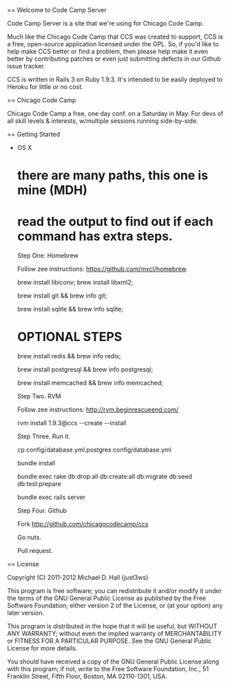 == Welcome to Code Camp Server

Code Camp Server is a site that we're using for Chicago Code Camp.

Much like the Chicago Code Camp that CCS was created to support,
CCS is a free, open-source application licensed under the GPL. So,
if you'd like to help make CCS better or find a problem, then please
help make it even better by contributing patches or even just submitting
defects in our Github issue tracker.

CCS is written in Rails 3 on Ruby 1.9.3. It's intended to be easily
deployed to Heroku for little or no cost.

== Chicago Code Camp

Chicago Code Camp a free, one day conf. on a Saturday in May. For devs of all
skill levels & interests, w/multiple sessions running side-by-side.

== Getting Started

- OS X

  # there are many paths, this one is mine (MDH)
  # read the output to find out if each command has extra steps.

  Step One: Homebrew

    Follow zee instructions: https://github.com/mxcl/homebrew

    brew install libiconv; brew install libxml2;

    brew install git && brew info git;

    brew install sqlite && brew info sqlite;

    # OPTIONAL STEPS

    brew install redis && brew info redis;

    brew install postgresql && brew info postgresql;

    brew install memcached && brew info memcached;

  Step Two. RVM

    Follow zee instructions: http://rvm.beginrescueend.com/

    rvm install 1.9.3@ccs --create --install

  Step Three. Run it.

    cp config/database.yml.postgres config/database.yml

    bundle install

    bundle exec rake db:drop:all db:create:all db:migrate db:seed
    db:test:prepare

    bundle exec rails server

  Step Four. Github

    Fork http://github.com/chicagocodecamp/ccs

    Go nuts.

    Pull request.

== License

Copyright (C) 2011-2012  Michael D. Hall (just3ws)

This program is free software; you can redistribute it and/or
modify it under the terms of the GNU General Public License
as published by the Free Software Foundation; either version 2
of the License, or (at your option) any later version.

This program is distributed in the hope that it will be useful,
but WITHOUT ANY WARRANTY; without even the implied warranty of
MERCHANTABILITY or FITNESS FOR A PARTICULAR PURPOSE.  See the
GNU General Public License for more details.

You should have received a copy of the GNU General Public License
along with this program; if not, write to the Free Software
Foundation, Inc., 51 Franklin Street, Fifth Floor, Boston, MA  02110-1301, USA.
